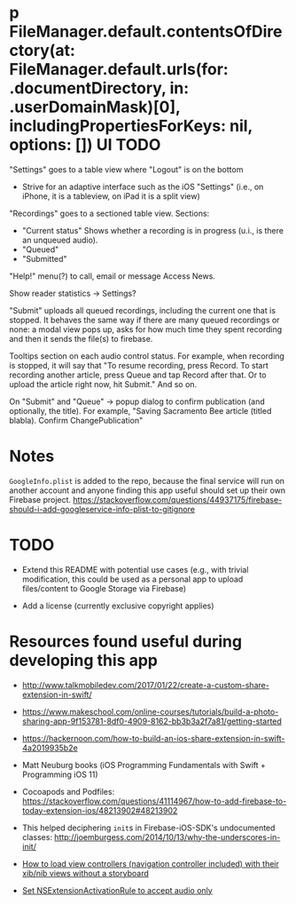 p FileManager.default.contentsOfDirectory(at: FileManager.default.urls(for: .documentDirectory, in: .userDomainMask)[0], includingPropertiesForKeys: nil, options: [])
UI TODO
=======

"Settings" goes to a table view where "Logout" is on the bottom
  + Strive for an adaptive interface such as the iOS "Settings"
    (i.e., on iPhone, it is a tableview, on iPad it is a split view)

"Recordings" goes to a sectioned table view. Sections:
  + "Current status" 
     Shows whether a recording is in progress (u.i., is there an unqueued audio).
  + "Queued"
  + "Submitted"

"Help!" menu(?) to call, email or message Access News.

Show reader statistics -> Settings?

"Submit" uploads all queued recordings, including the current one that is stopped.
It behaves the same way if there are many queued recordings or none: a modal view
pops up, asks for how much time they spent recording and then it sends the file(s)
to firebase.

Tooltips section on each audio control status. For example, when recording is stopped,
it will say that "To resume recording, press Record. To start recording another article,
press Queue and tap Record after that. Or to upload the article right now, hit Submit."
And so on.

On "Submit" and "Queue" -> popup dialog to confirm publication (and optionally, the
title). For example, "Saving Sacramento Bee article (titled blabla). Confirm ChangePublication"

Notes
=====

`GoogleInfo.plist` is added to the repo, because the final
service will run on another account and anyone finding
this app useful should set up their own Firebase project.
https://stackoverflow.com/questions/44937175/firebase-should-i-add-googleservice-info-plist-to-gitignore

TODO
====

* Extend this README with potential use cases (e.g., with trivial
  modification, this could be used as a personal app to upload files/content
  to Google Storage via Firebase)

* Add a license (currently exclusive copyright applies)

Resources found useful during developing this app
=================================================

+ http://www.talkmobiledev.com/2017/01/22/create-a-custom-share-extension-in-swift/

+ https://www.makeschool.com/online-courses/tutorials/build-a-photo-sharing-app-9f153781-8df0-4909-8162-bb3b3a2f7a81/getting-started

+ https://hackernoon.com/how-to-build-an-ios-share-extension-in-swift-4a2019935b2e

+ Matt Neuburg books (iOS Programming Fundamentals with Swift + Programming iOS 11)

+ Cocoapods and Podfiles: https://stackoverflow.com/questions/41114967/how-to-add-firebase-to-today-extension-ios/48213902#48213902

+ This helped deciphering `init`s in Firebase-iOS-SDK's undocumented classes: http://joemburgess.com/2014/10/13/why-the-underscores-in-init/

+ [How to load view controllers (navigation controller included) with their xib/nib views without a storyboard](https://www.weheartswift.com/remove-storyboard-from-project/)

+ [Set NSExtensionActivationRule to accept audio only](https://stackoverflow.com/questions/29546283/ios-share-extension-how-to-support-wav-files/30536743#30536743)
